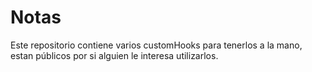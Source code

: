 # Notas

Este repositorio contiene varios customHooks para tenerlos a la mano, estan públicos por si alguien le interesa utilizarlos.
